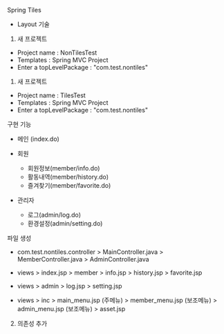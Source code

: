 Spring Tiles
- Layout 기술


1. 새 프로젝트
- Project name : NonTilesTest
- Templates : Spring MVC Project
- Enter a topLevelPackage : "com.test.nontiles"

1. 새 프로젝트
- Project name : TilesTest
- Templates : Spring MVC Project
- Enter a topLevelPackage : "com.test.nontiles"

구현 기능 
- 메인 (index.do)


- 회원
	- 회원정보(member/info.do)
	- 활동내역(member/history.do)
	- 즐겨찾기(member/favorite.do)



- 관리자 
	- 로그(admin/log.do)
	- 환경설정(admin/setting.do)

파일 생성
- com.test.nontiles.controller \> MainController.java 
						> MemberController.java
						> AdminController.java
						

- views \> index.jsp
		> member > info.jsp
				> history.jsp
				> favorite.jsp
				
- views > admin > log.jsp
			  > setting.jsp
			  

- views > inc  > main_menu.jsp  (주메뉴)
			> member_menu.jsp (보조메뉴)
			> admin_menu.jsp (보조메뉴)
			> asset.jsp


2. 의존성 추가 






